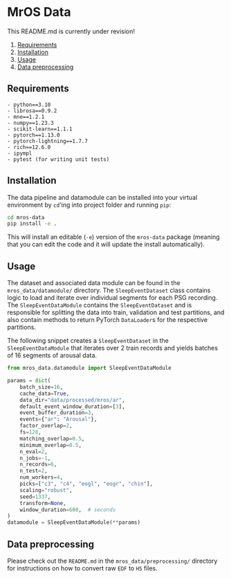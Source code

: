 # MrOS Data

This README.md is currently under revision!

1. [Requirements](#requirements)
2. [Installation](#installation)
3. [Usage](#usage)
4. [Data preprocessing](#data-preprocessing)

## Requirements
```
- python==3.10
- librosa==0.9.2
- mne==1.2.1
- numpy==1.23.3
- scikit-learn==1.1.1
- pytorch==1.13.0
- pytorch-lightning==1.7.7
- rich==12.6.0
- ipympl
- pytest (for writing unit tests)
```

## Installation
The data pipeline and datamodule can be installed into your virtual environment by `cd`'ing into project folder and running `pip`:
```bash
cd mros-data
pip install -e .
```
This will install an editable (`-e`) version of the `mros-data` package (meaning that you can edit the code and it will update the install automatically).

## Usage
The dataset and associated data module can be found in the `mros_data/datamodule/` directory.
The `SleepEventDataset` class contains logic to load and iterate over individual segments for each PSG recording.
The `SleepEventDataModule` contains the `SleepEventDataset` and is responsible for splitting the data into train, validation and test partitions, and also contain methods to return PyTorch `DataLoader`s for the respective partitions.

The following snippet creates a `SleepEventDataset` in the `SleepEventDataModule` that iterates over 2 train records and yields batches of 16 segments of arousal data.
```python
from mros_data.datamodule import SleepEventDataModule

params = dict(
    batch_size=16,
    cache_data=True,
    data_dir="data/processed/mros/ar",
    default_event_window_duration=[3],
    event_buffer_duration=3,
    events={"ar": "Arousal"},
    factor_overlap=2,
    fs=128,
    matching_overlap=0.5,
    minimum_overlap=0.5,
    n_eval=2,
    n_jobs=-1,
    n_records=6,
    n_test=2,
    num_workers=4,
    picks=["c3", "c4", "eogl", "eogr", "chin"],
    scaling="robust",
    seed=1337,
    transform=None,
    window_duration=600,  # seconds
)
datamodule = SleepEventDataModule(**params)
```

## Data preprocessing
Please check out the `README.md` in the `mros_data/preprocessing/` directory for instructions on how to convert raw `EDF` to `H5` files.
